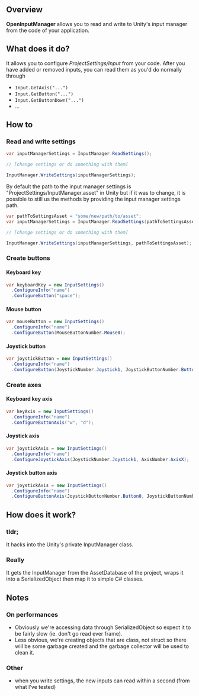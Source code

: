 ## Overview
__OpenInputManager__ allows you to read and write to Unity's input manager from the code of your application.

## What does it do?
It allows you to configure _ProjectSettings/Input_ from your code.
After you have added or removed inputs, you can read them as you'd do normally through
* <code>Input.GetAxis("...")</code>
* <code>Input.GetButton("...")</code>
* <code>Input.GetButtonDown("...")</code>
* ...

## How to
### Read and write settings
```c#
var inputManagerSettings = InputManager.ReadSettings();

// [change settings or do something with them]

InputManager.WriteSettings(inputManagerSettings);
```
By default the path to the input manager settings is "ProjectSettings/InputManager.asset" in Unity but if it was to change, it is possible to still us the methods by providing the input manager settings path.
```c#
var pathToSettingsAsset = "some/new/path/to/asset";
var inputManagerSettings = InputManager.ReadSettings(pathToSettingsAsset);

// [change settings or do something with them]

InputManager.WriteSettings(inputManagerSettings, pathToSettingsAsset);
```
### Create buttons
#### Keyboard key
```c#
var keyboardKey = new InputSettings()
  .ConfigureInfo("name")
  .ConfigureButton("space");
```
#### Mouse button
```c#
var mouseButton = new InputSettings()
  .ConfigureInfo("name")
  .ConfigureButton(MouseButtonNumber.Mouse0);
```
#### Joystick button
```c#
var joystickButton = new InputSettings()
  .ConfigureInfo("name")
  .ConfigureButton(JoystickNumber.Joystick1, JoystickButtonNumber.Button0);
```
### Create axes
#### Keyboard key axis
```c#
var keyAxis = new InputSettings()
  .ConfigureInfo("name")
  .ConfigureButtonAxis("w", "d");
```
#### Joystick axis
```c#
var joystickAxis = new InputSettings()
  .ConfigureInfo("name")
  .ConfigureJoystickAxis(JoystickNumber.Joystick1, AxisNumber.AxisX);
```
#### Joystick button axis
```c#
var joystickAxis = new InputSettings()
  .ConfigureInfo("name")
  .ConfigureButtonAxis(JoystickButtonNumber.Button0, JoystickButtonNumber.Button1);
```

## How does it work?
### tldr;
It hacks into the Unity's private InputManager class.
### Really
It gets the InputManager from the AssetDatabase of the project, wraps it into a <c>SerializedObject</c> then map it to simple C# classes.

## Notes
### On performances
* Obviously we're accessing data through <c>SerializedObject</c> so expect it to be fairly slow (ie. don't go read ever frame).
* Less obvious, we're creating objects that are <c>class</c>, not <c>struct</c> so there will be some garbage created and the garbage collector will be used to clean it. 
### Other
* when you write settings, the new inputs can read within a second (from what I've tested)
